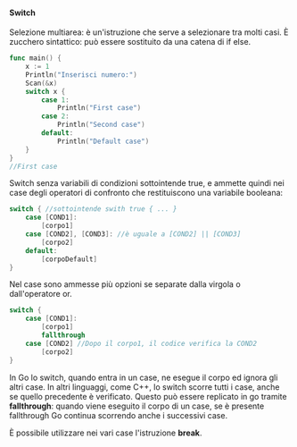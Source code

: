#### Switch
Selezione multiarea: è un'istruzione che serve a selezionare tra molti casi.
È zucchero sintattico: può essere sostituito da una catena di if else.
```go
func main() {
	x := 1
	Println("Inserisci numero:")
	Scan(&x)
	switch x {
		case 1:
			Println("First case")
		case 2:
			Println("Second case")
		default:
			Println("Default case")
	}
}
//First case
```

Switch senza variabili di condizioni sottointende true, e ammette quindi nei case degli operatori di confronto che restituiscono una variabile booleana: 
```go
switch { //sottointende swith true { ... }
	case [COND1]:
		[corpo1]
	case [COND2], [COND3]: //è uguale a [COND2] || [COND3]
		[corpo2]
	default:
		[corpoDefault]	
}
```
Nel case sono ammesse più opzioni se separate dalla virgola o dall'operatore or.

```go
switch { 
	case [COND1]:
		[corpo1]
		fallthrough
	case [COND2] //Dopo il corpo1, il codice verifica la COND2
		[corpo2]
}
```
In Go lo switch, quando entra in un case, ne esegue il corpo ed ignora gli altri case. In altri linguaggi, come C++, lo switch scorre tutti i case, anche se quello precedente è verificato. Questo può essere replicato in go tramite **fallthrough**: quando viene eseguito il corpo di un case, se è presente fallthrough Go continua scorrendo anche i successivi case.

È possibile utilizzare nei vari case l'istruzione **break**. 